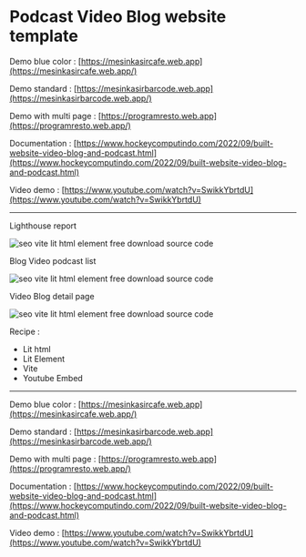 # Podcast Video Blog website template

Demo blue color : [https://mesinkasircafe.web.app](https://mesinkasircafe.web.app/)

Demo standard : [https://mesinkasirbarcode.web.app](https://mesinkasirbarcode.web.app/)

Demo with multi page : [https://programresto.web.app](https://programresto.web.app/)

Documentation : [https://www.hockeycomputindo.com/2022/09/built-website-video-blog-and-podcast.html](https://www.hockeycomputindo.com/2022/09/built-website-video-blog-and-podcast.html)

Video demo : [https://www.youtube.com/watch?v=SwikkYbrtdU](https://www.youtube.com/watch?v=SwikkYbrtdU)

---

Lighthouse report

![seo vite lit html element free download source code](<https://blogger.googleusercontent.com/img/b/R29vZ2xl/AVvXsEiu7RI3oadIFs2zg6Sdkr8JbH2TyQrxQubZk_Hks6mxBVwKzilglc33hdEb0EB9bqyUw29zgf5JmiaHgYQdTp6AKXx8oJyiIm6YZNjEF9cYREpDDo-mO6GmyFwFTzfyn8GCz38UTwlXdBjgNpG4VMPyiTIMUKVPp3Pzp3unisIsnHX-CGNFiNGdbkIhDQ/s1348/built%20website%20SEO%20with%20vite%20lit%20html%20element%20(1).png>)

Blog Video podcast list

![seo vite lit html element free download source code](<https://blogger.googleusercontent.com/img/b/R29vZ2xl/AVvXsEh61aN48C02Yiiw2rWQDfJXErr6Wp4m2V5gsCOpnhXMM68Qmbs87S3-C7WYk354kq7DdiBc5jFbnQPDLZh8bJpeE2WMZz-uTdy28K7LGL3aDmohExBtOFGSwhKwg6HgWYFttwBsb4wI3wwahEiNs0-jRiLo2nL8xZ7RRG1Ch0-nVToEPo5hAY8wMXxWuQ/s790/built%20website%20SEO%20with%20vite%20lit%20html%20element%20(2).png>)

Video Blog detail page

![seo vite lit html element free download source code](<https://blogger.googleusercontent.com/img/b/R29vZ2xl/AVvXsEhvk-v63bS33ALZEBZcpqGfWCFGiHfon4IQm5l2VCqOGe8NA_DJ-nB0czhUHbeYkeIFJ8Q_hB9WkJy9zOzwMniw-J0JtMgsv8WJeOxGcN_9DyGdpsbKatmIge8-D4IRFcJTDmkGnVWzyl_wy9R_s2XVU4iUjrD9V6zh-5Tb7JrY3KBwKPBSvZ8aV8hbHw/s658/built%20website%20SEO%20with%20vite%20lit%20html%20element%20(3).png>)

Recipe :

- Lit html
- Lit Element
- Vite
- Youtube Embed

---

Demo blue color : [https://mesinkasircafe.web.app](https://mesinkasircafe.web.app/)

Demo standard : [https://mesinkasirbarcode.web.app](https://mesinkasirbarcode.web.app/)

Demo with multi page : [https://programresto.web.app](https://programresto.web.app/)

Documentation : [https://www.hockeycomputindo.com/2022/09/built-website-video-blog-and-podcast.html](https://www.hockeycomputindo.com/2022/09/built-website-video-blog-and-podcast.html)

Video demo : [https://www.youtube.com/watch?v=SwikkYbrtdU](https://www.youtube.com/watch?v=SwikkYbrtdU)
